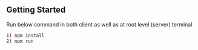 ## Getting Started
Run below command in both client as well as at root level (server) terminal

```bash
1) npm install
2) npm run

```
